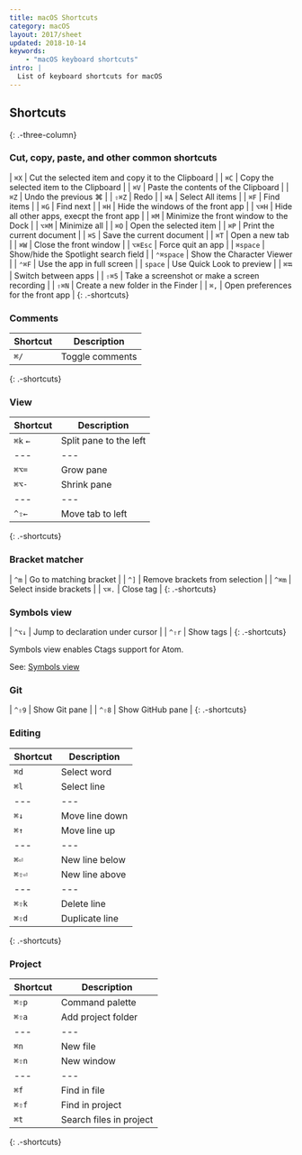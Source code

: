 ```yaml
---
title: macOS Shortcuts
category: macOS
layout: 2017/sheet
updated: 2018-10-14
keywords:
    - "macOS keyboard shortcuts"
intro: |
  List of keyboard shortcuts for macOS
---
```


Shortcuts
---------
{: .-three-column}

### Cut, copy, paste, and other common shortcuts

| `⌘X` | Cut the selected item and copy it to the Clipboard |
| `⌘C` | Copy the selected item to the Clipboard |
| `⌘V` | Paste the contents of the Clipboard |
| `⌘Z` | Undo the previous ⌘ |
| `⇧⌘Z` | Redo |
| `⌘A` | Select All items |
| `⌘F` | Find items |
| `⌘G` | Find next |
| `⌘H` | Hide the windows of the front app |
| `⌥⌘H` | Hide all other apps, execpt the front app |
| `⌘M` | Minimize the front window to the Dock |
| `⌥⌘M` | Minimize all |
| `⌘O` | Open the selected item |
| `⌘P` | Print the current document |
| `⌘S` | Save the current document |
| `⌘T` | Open a new tab |
| `⌘W` | Close the front window |
| `⌥⌘Esc` | Force quit an app |
| `⌘space` | Show/hide the Spotlight search field |
| `⌃⌘space` | Show the Character Viewer |
| `⌃⌘F` | Use the app in full screen |
| `space` | Use Quick Look to preview |
| `⌘⭾` | Switch between apps |
| `⇧⌘5` | Take a screenshot or make a screen recording |
| `⇧⌘N` | Create a new folder in the Finder |
| `⌘,` | Open preferences for the front app |
{: .-shortcuts}

### Comments

| Shortcut | Description |
| --- | --- |
| `⌘/` | Toggle comments |
{: .-shortcuts}

### View

| Shortcut | Description |
| --- | --- |
| `⌘k` `←` | Split pane to the left |
| --- | --- |
| `⌘⌥=` | Grow pane |
| `⌘⌥-` | Shrink pane |
| --- | --- |
| `^⇧←` | Move tab to left |
{: .-shortcuts}

### Bracket matcher

| `^m` | Go to matching bracket |
| `^]` | Remove brackets from selection |
| `^⌘m` | Select inside brackets |
| `⌥⌘.` | Close tag |
{: .-shortcuts}

### Symbols view

| `^⌥↓` | Jump to declaration under cursor |
| `^⇧r` | Show tags |
{: .-shortcuts}

Symbols view enables Ctags support for Atom.

See: [Symbols view](https://atom.io/packages/symbols-view)

### Git

| `^⇧9` | Show Git pane |
| `^⇧8` | Show GitHub pane |
{: .-shortcuts}

### Editing

| Shortcut | Description
| ---      | ---
| `⌘d`     | Select word
| `⌘l`     | Select line
| ---      | ---
| `⌘↓`     | Move line down
| `⌘↑`     | Move line up
| ---      | ---
| `⌘⏎`     | New line below
| `⌘⇧⏎`    | New line above
| ---      | ---
| `⌘⇧k`    | Delete line
| `⌘⇧d`    | Duplicate line
{: .-shortcuts}

### Project

| Shortcut | Description
| ---      | ---
| `⌘⇧p`    | Command palette
| `⌘⇧a`    | Add project folder
| ---      | ---
| `⌘n`     | New file
| `⌘⇧n`    | New window
| ---      | ---
| `⌘f`     | Find in file
| `⌘⇧f`    | Find in project
| `⌘t`     | Search files in project
{: .-shortcuts}